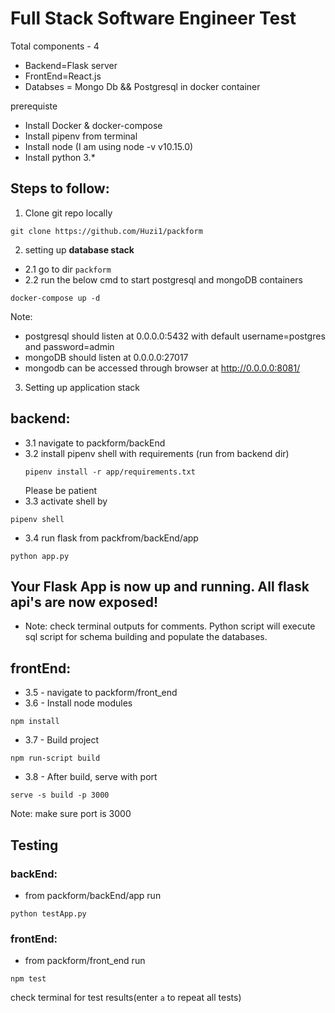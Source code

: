 # Full Stack Software Engineer Test

Total components - 4
 - Backend=Flask server
 - FrontEnd=React.js
 - Databses = Mongo Db && Postgresql in docker container

prerequiste 
 - Install Docker & docker-compose
 - Install pipenv from terminal
 - Install node (I am using node -v v10.15.0)
 - Install python 3.*




## Steps to follow:
1. Clone git repo locally 

 ```
 git clone https://github.com/Huzi1/packform
 ```

2. setting up **database stack**
- 2.1 go to dir `packform`
- 2.2 run the below cmd to start postgresql and mongoDB containers
```
docker-compose up -d 
```
    
Note:
- postgresql should listen at 0.0.0.0:5432 with default username=postgres and password=admin
- mongoDB should listen at 0.0.0.0:27017 
- mongodb can be accessed through browser at http://0.0.0.0:8081/ 


3. Setting up application stack 
## backend: 
- 3.1  navigate to packform/backEnd 
- 3.2  install pipenv shell with requirements (run from backend dir)
    ```
    pipenv install -r app/requirements.txt
    ```
    Please be patient
- 3.3  activate shell by 
```
pipenv shell 
```
- 3.4   run flask from packfrom/backEnd/app 
```
python app.py
```

## Your Flask App is now up and running. All flask api's are now exposed!

- Note: check terminal outputs for comments. Python script will execute sql script for schema building and populate the databases.
       
## frontEnd:
- 3.5 - navigate to packform/front_end
- 3.6 - Install node modules  
```
npm install
```
- 3.7 - Build project 
```
npm run-script build
```
- 3.8 - After build, serve with port 
```
serve -s build -p 3000
```

Note: make sure port is 3000


## Testing

### backEnd: 
- from packform/backEnd/app run 
```
python testApp.py
```
        
### frontEnd:
- from packform/front_end run 
``` 
npm test
```
check terminal for test results(enter `a` to repeat all tests)
        
